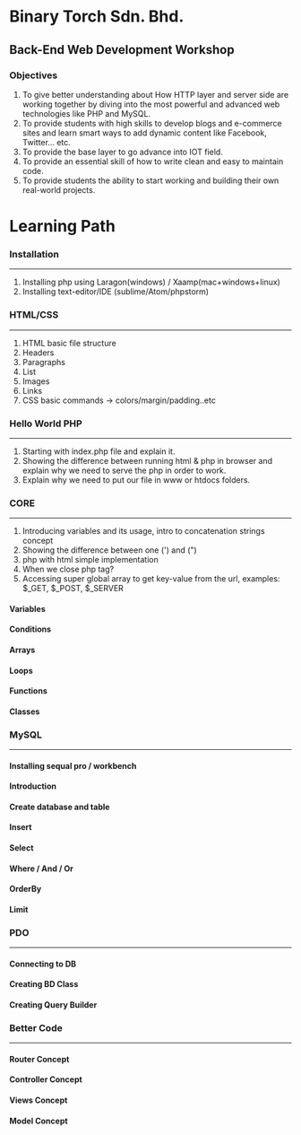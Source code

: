 # Binary Torch Sdn. Bhd.
## Back-End Web Development Workshop

### Objectives

1. To give better understanding about How HTTP layer and server side are working together by diving into the most powerful and advanced web technologies like PHP and MySQL.
2. To provide students with high skills to develop blogs and e-commerce sites and learn smart ways to add dynamic content like Facebook, Twitter… etc.
3. To provide the base layer to go advance into IOT field.
4. To provide an essential skill of how to write clean and easy to maintain code.
5. To provide students the ability to start working and building their own real-world projects.

# Learning Path

### Installation
---
1. Installing php using Laragon(windows) / Xaamp(mac+windows+linux)
2. Installing text-editor/IDE (sublime/Atom/phpstorm)

### HTML/CSS
---
1. HTML basic file structure
2. Headers
3. Paragraphs
4. List
5. Images
6. Links
7. CSS basic commands -> colors/margin/padding..etc

### Hello World PHP
---

1. Starting with index.php file and explain it.
2. Showing the difference between running html & php in browser and explain why we need to serve the php in order to work.
3. Explain why we need to put our file in www or htdocs folders.

### CORE
---
1. Introducing variables and its usage, intro to concatenation strings concept
2. Showing the difference between one (') and (")
3. php with html simple implementation
4. When we close php tag?
5. Accessing super global array to get key-value from the url, examples: $_GET, $_POST, $_SERVER

#### Variables
#### Conditions
#### Arrays
#### Loops
#### Functions
#### Classes

### MySQL
---
#### Installing sequal pro / workbench
#### Introduction
#### Create database and table
#### Insert
#### Select
#### Where / And / Or
#### OrderBy
#### Limit

### PDO
---
#### Connecting to DB
#### Creating BD Class
#### Creating Query Builder

### Better Code
---
#### Router Concept
#### Controller Concept
#### Views Concept
#### Model Concept
